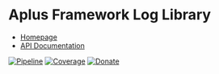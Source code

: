 # Aplus Framework Log Library

- [Homepage](https://aplus-framework.com/docs/log)
- [API Documentation](https://aplus-framework.gitlab.io/libraries/log/docs/)

[![Pipeline](https://gitlab.com/aplus-framework/libraries/log/badges/master/pipeline.svg)](https://gitlab.com/aplus-framework/libraries/log/-/pipelines?scope=branches)
[![Coverage](https://gitlab.com/aplus-framework/libraries/log/badges/master/coverage.svg?job=test:php)](https://aplus-framework.gitlab.io/libraries/log/coverage/)
[![Donate](https://img.shields.io/badge/Donate-PayPal-blue.svg)](https://www.paypal.com/cgi-bin/webscr?cmd=_s-xclick&hosted_button_id=NGBNW5PY4VSJ4)
